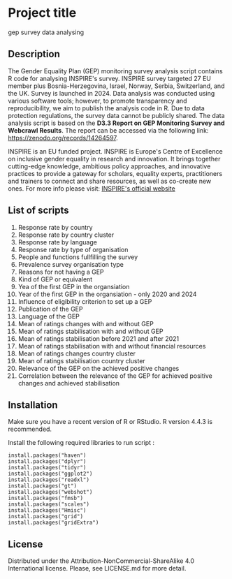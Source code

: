 # Project title
gep survey data analysing 

## Description
The Gender Equality Plan (GEP) monitoring survey analysis script contains R code for analysing INSPIRE's survey. INSPIRE survey targeted 27 EU member plus Bosnia-Herzegovina, Israel, Norway, Serbia, Switzerland, and the UK. Survey is launched in 2024. Data analysis was conducted using various software tools; however, to promote transparency and reproducibility, we aim to publish the analysis code in R. Due to data protection regulations, the survey data cannot be publicly shared. The data analysis script is based on the <strong>D3.3 Report on GEP Monitoring Survey and Webcrawl Results</strong>. The report can be accessed via the following link: <a href="https://zenodo.org/records/14264597" target="_blank">https://zenodo.org/records/14264597</a>.

INSPIRE is an EU funded project. INSPIRE is Europe's Centre of Excellence on inclusive gender equality in research and innovation. It brings together cutting-edge knowledge, ambitious policy approaches, and innovative practices to provide a gateway for scholars, equality experts, practitioners and trainers to connect and share resources, as well as co-create new ones. For more info please visit: <a href="https://www.inspirequality.eu/" target="_blank">INSPIRE's official website</a>


## List of scripts

<ol>
<li>Response rate by country</li>
<li>Response rate by country cluster</li>
<li>Response rate by language</li>
<li>Response rate by type of organisation</li>
<li>People and functions fullfilling the survey</li>
<li>Prevalence survey organisation type</li>
<li>Reasons for not having a GEP</li>
<li>Kind of GEP or equivalent</li>
<li>Yea of the first GEP in the organsiation</li>
<li>Year of the first GEP in the organsiation - only 2020 and 2024</li>
<li>Influence of eligibility criterion to set up a GEP</li>
<li>Publication of the GEP</li>
<li>Language of the GEP</li>
<li>Mean of ratings changes with and without GEP</li>
<li>Mean of ratings stabilisation with and without GEP</li>
<li>Mean of ratings stabilisation before 2021 and after 2021</li>
<li>Mean of ratings stabilisation with and without financial resources</li>
<li>Mean of ratings changes country cluster</li>
<li>Mean of ratings stabilisation country cluster</li>
<li>Relevance of the GEP on the achieved positive changes</li>
<li>Correlation between the relevance of the GEP for achieved positive changes and achieved stabilisation</li>


</ol>

## Installation
Make sure you have a recent version of R or RStudio. R version 4.4.3 is recommended.

Install the following required libraries to run script :

<code>install.packages("haven")</code><br>
<code>install.packages("dplyr")</code><br>
<code>install.packages("tidyr")</code><br>
<code>install.packages("ggplot2")</code><br>
<code>install.packages("readxl")</code><br>
<code>install.packages("gt")</code><br>
<code>install.packages("webshot")</code><br>
<code>install.packages("fmsb")</code><br>
<code>install.packages("scales")</code><br>
<code>install.packages("Hmisc")</code><br>
<code>install.packages("grid")</code><br>
<code>install.packages("gridExtra")</code><br>


## License
Distributed under the Attribution-NonCommercial-ShareAlike 4.0 International license. Please, see LICENSE.md for more detail.